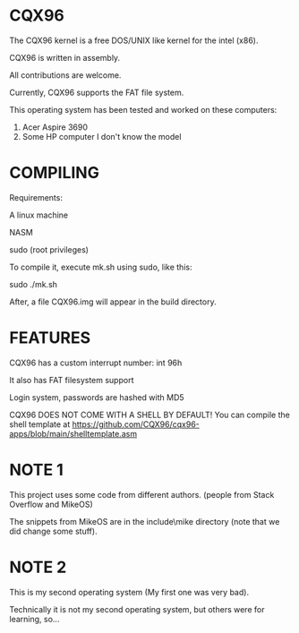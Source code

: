 CQX96
=====

The CQX96 kernel is a free DOS/UNIX like kernel for the intel (x86).


CQX96 is written in assembly.

All contributions are welcome.




Currently, CQX96 supports the FAT file system.

This operating system has been tested and worked on these computers:
  1. Acer Aspire 3690
  2. Some HP computer I don't know the model

COMPILING
=========

Requirements:

A linux machine

NASM

sudo (root privileges)


To compile it, execute mk.sh using sudo, like this:

sudo ./mk.sh

After, a file CQX96.img will appear in the build directory.


FEATURES
========

CQX96 has a custom interrupt number: int 96h

It also has FAT filesystem support

Login system, passwords are hashed with MD5

CQX96 DOES NOT COME WITH A SHELL BY DEFAULT!
You can compile the shell template at https://github.com/CQX96/cqx96-apps/blob/main/shelltemplate.asm

NOTE 1
======

This project uses some code from different authors. (people from Stack Overflow and MikeOS)


The snippets from MikeOS are in the include\mike directory (note that we did change some stuff).

NOTE 2
======

This is my second operating system (My first one was very bad).

Technically it is not my second operating system, but others were for learning, so...

